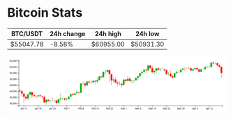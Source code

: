# Bitcoin Stats

BTC/USDT|24h change|24h high|24h low|
|---|---|---|---|
|$55047.78|-8.58%|$60955.00|$50931.30|

<img src="./chart.svg">
